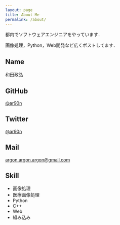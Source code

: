 ```yaml
---
layout: page
title: About Me
permalink: /about/
---
```


都内でソフトウェアエンジニアをやっています．

画像処理，Python，Web開発など広くポストしてます．

## Name
和田政弘

## GitHub
[@ar90n](https://github.com/ar90n)

## Twitter
[@ar90n](https://twitter.com/ar90n)

## Mail
argon.argon.argon@gmail.com

## Skill
* 画像処理
* 医療画像処理
* Python
* C++
* Web
* 組み込み
